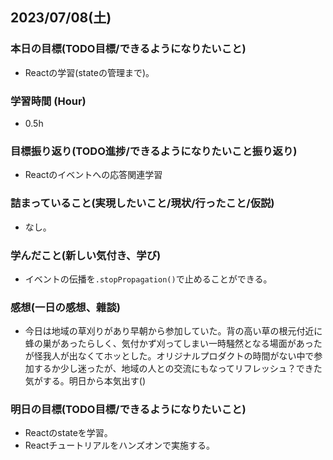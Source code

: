 ## 2023/07/08(土)

### 本日の目標(TODO目標/できるようになりたいこと)

- Reactの学習(stateの管理まで)。

### 学習時間 (Hour)

- 0.5h

### 目標振り返り(TODO進捗/できるようになりたいこと振り返り)

- Reactのイベントへの応答関連学習

### 詰まっていること(実現したいこと/現状/行ったこと/仮説)

- なし。

### 学んだこと(新しい気付き、学び)

- イベントの伝播を`.stopPropagation()`で止めることができる。

### 感想(一日の感想、雜談)

- 今日は地域の草刈りがあり早朝から参加していた。背の高い草の根元付近に蜂の巣があったらしく、気付かず刈ってしまい一時騒然となる場面があったが怪我人が出なくてホッとした。オリジナルプロダクトの時間がない中で参加するか少し迷ったが、地域の人との交流にもなってリフレッシュ？できた気がする。明日から本気出す()

### 明日の目標(TODO目標/できるようになりたいこと)

- Reactのstateを学習。
- Reactチュートリアルをハンズオンで実施する。
